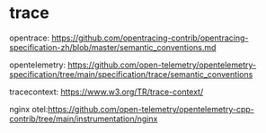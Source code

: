 # trace

opentrace: <https://github.com/opentracing-contrib/opentracing-specification-zh/blob/master/semantic_conventions.md>

opentelemetry: <https://github.com/open-telemetry/opentelemetry-specification/tree/main/specification/trace/semantic_conventions>

tracecontext:  <https://www.w3.org/TR/trace-context/>

nginx otel:<https://github.com/open-telemetry/opentelemetry-cpp-contrib/tree/main/instrumentation/nginx>
